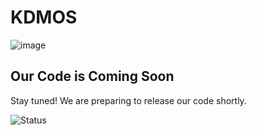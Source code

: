 # KDMOS
![image](https://github.com/user-attachments/assets/7c216e41-fff7-4330-918d-7e52087b7ef8)
## Our Code is Coming Soon

Stay tuned! We are preparing to release our code shortly.

![Status](https://img.shields.io/badge/status-upcoming-blue)
